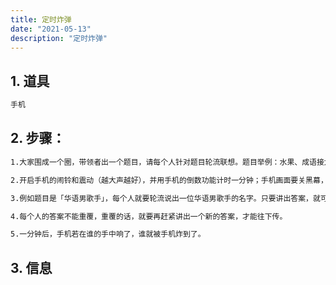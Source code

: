 ```yaml
---
title: 定时炸弹
date: "2021-05-13"
description: "定时炸弹"
---
```

## 1. 道具

```md
手机
```

## 2. 步骤：
```md
1.大家围成一个圈，带领者出一个题目，请每个人针对题目轮流联想。题目举例：水果、成语接龙、家庭电器用品、蔬菜、

2.开启手机的闹铃和震动（越大声越好），并用手机的倒数功能计时一分钟；手机画面要关黑幕，不能让参与者看见倒数的秒数。

3.例如题目是「华语男歌手」，每个人就要轮流说出一位华语男歌手的名字。只要讲出答案，就可以将手机往右传。

4.每个人的答案不能重覆，重覆的话，就要再赶紧讲出一个新的答案，才能往下传。

5.一分钟后，手机若在谁的手中响了，谁就被手机炸到了。


```
## 3. 信息